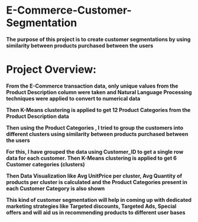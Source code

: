 # E-Commerce-Customer-Segmentation
**The purpose of this project is to create customer segmentations by using similarity between products purchased between the users**

# Project Overview:
**From the E-Commerce transaction data, only unique values from the Product Description column were taken and Natural Language Processing techniques were applied to convert to numerical data**

**Then K-Means clustering is applied to get 12 Product Categories from the Product Description data**

**Then using the Product Categories , I tried to group the customers into different clusters using similarity between products purchased between the users**

**For this, I have grouped the data using Customer_ID to get a single row data for each customer. Then K-Means clustering is applied to get 6 Customer categories (clusters)**

**Then Data Visualization like Avg UnitPrice per cluster, Avg Quantity of products per cluster is calculated and the Product Categories present in each Customer Category is also shown**

**This kind of customer segmentation will help in coming up with dedicated marketing strategies like Targeted discounts, Targeted Ads, Special offers and will aid us in recommending products to different user bases**
